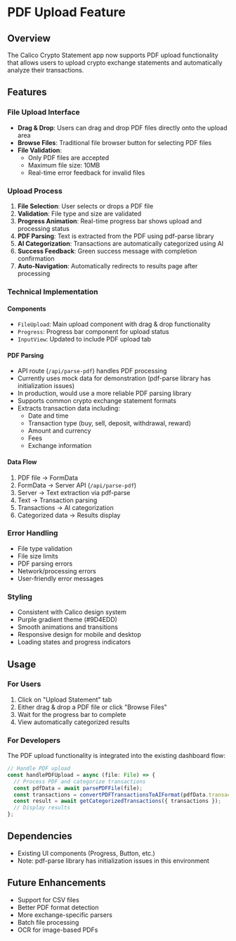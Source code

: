# PDF Upload Feature

## Overview
The Calico Crypto Statement app now supports PDF upload functionality that allows users to upload crypto exchange statements and automatically analyze their transactions.

## Features

### File Upload Interface
- **Drag & Drop**: Users can drag and drop PDF files directly onto the upload area
- **Browse Files**: Traditional file browser button for selecting PDF files
- **File Validation**: 
  - Only PDF files are accepted
  - Maximum file size: 10MB
  - Real-time error feedback for invalid files

### Upload Process
1. **File Selection**: User selects or drops a PDF file
2. **Validation**: File type and size are validated
3. **Progress Animation**: Real-time progress bar shows upload and processing status
4. **PDF Parsing**: Text is extracted from the PDF using pdf-parse library
5. **AI Categorization**: Transactions are automatically categorized using AI
6. **Success Feedback**: Green success message with completion confirmation
7. **Auto-Navigation**: Automatically redirects to results page after processing

### Technical Implementation

#### Components
- `FileUpload`: Main upload component with drag & drop functionality
- `Progress`: Progress bar component for upload status
- `InputView`: Updated to include PDF upload tab

#### PDF Parsing
- API route (`/api/parse-pdf`) handles PDF processing
- Currently uses mock data for demonstration (pdf-parse library has initialization issues)
- In production, would use a more reliable PDF parsing library
- Supports common crypto exchange statement formats
- Extracts transaction data including:
  - Date and time
  - Transaction type (buy, sell, deposit, withdrawal, reward)
  - Amount and currency
  - Fees
  - Exchange information

#### Data Flow
1. PDF file → FormData
2. FormData → Server API (`/api/parse-pdf`)
3. Server → Text extraction via pdf-parse
4. Text → Transaction parsing
5. Transactions → AI categorization
6. Categorized data → Results display

### Error Handling
- File type validation
- File size limits
- PDF parsing errors
- Network/processing errors
- User-friendly error messages

### Styling
- Consistent with Calico design system
- Purple gradient theme (#9D4EDD)
- Smooth animations and transitions
- Responsive design for mobile and desktop
- Loading states and progress indicators

## Usage

### For Users
1. Click on "Upload Statement" tab
2. Either drag & drop a PDF file or click "Browse Files"
3. Wait for the progress bar to complete
4. View automatically categorized results

### For Developers
The PDF upload functionality is integrated into the existing dashboard flow:

```typescript
// Handle PDF upload
const handlePDFUpload = async (file: File) => {
  // Process PDF and categorize transactions
  const pdfData = await parsePDFFile(file);
  const transactions = convertPDFTransactionsToAIFormat(pdfData.transactions);
  const result = await getCategorizedTransactions({ transactions });
  // Display results
};
```

## Dependencies
- Existing UI components (Progress, Button, etc.)
- Note: pdf-parse library has initialization issues in this environment

## Future Enhancements
- Support for CSV files
- Better PDF format detection
- More exchange-specific parsers
- Batch file processing
- OCR for image-based PDFs
